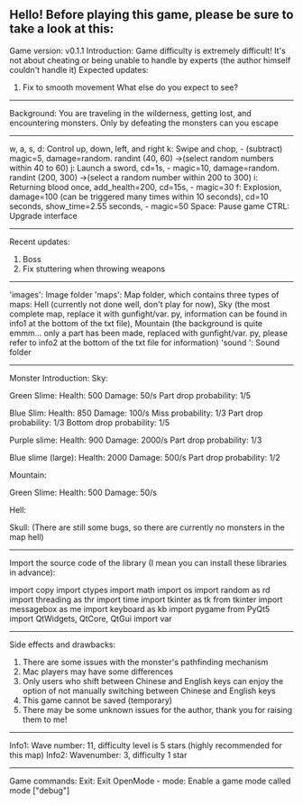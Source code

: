 Hello! Before playing this game, please be sure to take a look at this:
----------------------------------------------------------
Game version: v0.1.1
Introduction: Game difficulty is extremely difficult! It's not about cheating or being unable to handle by experts (the author himself couldn't handle it)
Expected updates:
1. Fix to smooth movement
What else do you expect to see?
    
----------------------------------------------------------
Background:
You are traveling in the wilderness, getting lost, and encountering monsters. Only by defeating the monsters can you escape

----------------------------------------------------------
w, a, s, d: Control up, down, left, and right
k: Swipe and chop, - (subtract) magic=5, damage=random. randint (40, 60) ->(select random numbers within 40 to 60)
j: Launch a sword, cd=1s, - magic=10, damage=random. randint (200, 300) ->(select a random number within 200 to 300)
i: Returning blood once, add_health=200, cd=15s, - magic=30
f: Explosion, damage=100 (can be triggered many times within 10 seconds), cd=10 seconds, show_time=2.55 seconds, - magic=50
Space: Pause game
CTRL: Upgrade interface

----------------------------------------------------------
Recent updates:
1. Boss
2. Fix stuttering when throwing weapons

----------------------------------------------------------
'images': Image folder
'maps': Map folder, which contains three types of maps:
Hell (currently not done well, don't play for now),
Sky (the most complete map, replace it with gunfight/var. py, information can be found in info1 at the bottom of the txt file),
Mountain (the background is quite emmm... only a part has been made, replaced with gunfight/var. py, please refer to info2 at the bottom of the txt file for information)
'sound ': Sound folder

----------------------------------------------------------
Monster Introduction:
Sky:   

Green Slime:
Health: 500
Damage: 50/s
Part drop probability: 1/5

Blue Slim:
Health: 850
Damage: 100/s
Miss probability: 1/3
Part drop probability: 1/3
Bottom drop probability: 1/5

Purple slime:
Health: 900
Damage: 2000/s
Part drop probability: 1/3

Blue slime (large):
Health: 2000
Damage: 500/s
Part drop probability: 1/2

Mountain:

Green Slime:
Health: 500
Damage: 50/s

Hell:

Skull:
(There are still some bugs, so there are currently no monsters in the map hell)

----------------------------------------------------------
Import the source code of the library (I mean you can install these libraries in advance):

import copy
import ctypes
import math
import os
import random as rd
import threading as thr
import time
import tkinter as tk
from tkinter import messagebox as me
import keyboard as kb
import pygame
from PyQt5 import QtWidgets, QtCore, QtGui
import var

----------------------------------------------------------
Side effects and drawbacks:
1. There are some issues with the monster's pathfinding mechanism
2. Mac players may have some differences
3. Only users who shift between Chinese and English keys can enjoy the option of not manually switching between Chinese and English keys
4. This game cannot be saved (temporary)
5. There may be some unknown issues for the author, thank you for raising them to me!

----------------------------------------------------------
Info1: Wave number: 11, difficulty level is 5 stars (highly recommended for this map)
Info2: Wavenumber: 3, difficulty 1 star

----------------------------------------------------------
Game commands:
Exit: Exit
OpenMode - mode: Enable a game mode called mode ["debug"]
